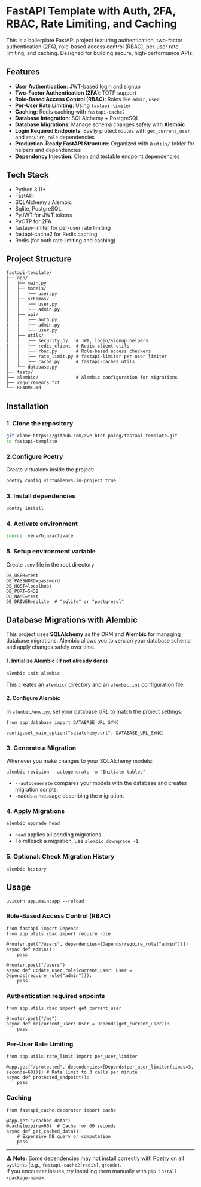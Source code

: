 # FastAPI Template with Auth, 2FA, RBAC, Rate Limiting, and Caching

This is a boilerplate FastAPI project featuring authentication, two-factor authentication (2FA), role-based access control (RBAC), per-user rate limiting, and caching. Designed for building secure, high-performance APIs.

## Features

- **User Authentication**: JWT-based login and signup  
- **Two-Factor Authentication (2FA)**: TOTP support  
- **Role-Based Access Control (RBAC)**: Roles like `admin`, `user` 
- **Per-User Rate Limiting**: Using `fastapi-limiter`  
- **Caching**: Redis caching with `fastapi-cache2`  
- **Database Integration**: SQLAlchemy + PostgreSQL  
- **Database Migrations**: Manage schema changes safely with **Alembic**  
- **Login Required Endpoints**: Easily protect routes with `get_current_user` and `require_role` dependencies
- **Production-Ready FastAPI Structure**: Organized with a `utils/` folder for helpers and dependencies  
- **Dependency Injection**: Clean and testable endpoint dependencies  


## Tech Stack

- Python 3.11+
- FastAPI
- SQLAlchemy / Alembic
- Sqlite, PostgreSQL
- PyJWT for JWT tokens
- PyOTP for 2FA
- fastapi-limiter for per-user rate limiting
- fastapi-cache2 for Redis caching
- Redis (for both rate limiting and caching)


## Project Structure

```text
fastapi-template/
├── app/
│   ├── main.py
│   ├── models/
│   │   ├── user.py
│   ├── schemas/
│   │   ├── user.py
│   │   ├── admin.py
│   ├── api/
│   │   ├── auth.py
|   |   ├── admin.py
│   │   ├── user.py
│   ├── utils/
│   │   ├── security.py   # JWT, login/signup helpers
|   |   ├── redis_client  # Redis client utils
│   │   ├── rbac.py       # Role-based access checkers
│   │   ├── rate_limit.py # fastapi-limiter per-user limiter
│   │   ├── cache.py      # fastapi-cache2 utils
│   └── database.py
├── tests/
├── alembic/              # Alembic configuration for migrations  
├── requirements.txt
└── README.md

```

## Installation


### 1. Clone the repository

```bash
git clone https://github.com/zwe-htet-paing/fastapi-template.git
cd fastapi-template
```

### 2.Configure Poetry

Create virtualenv inside the project:
```bash
poetry config virtualenvs.in-project true
```

### 3. Install dependencies
```bash
poetry install
```

### 4. Activate environment
```bash
source .venv/bin/activate
```

### 5. Setup environment variable
Create `.env` file in the root directory

```text
DB_USER=test
DB_PASSWORD=password
DB_HOST=localhost
DB_PORT=5432
DB_NAME=test
DB_DRIVER=sqlite  # "sqlite" or "postgresql"
```


## Database Migrations with Alembic

This project uses **SQLAlchemy** as the ORM and **Alembic** for managing database migrations. Alembic allows you to version your database schema and apply changes safely over time.

#### 1. Initialize Alembic (if not already done)
```code
alembic init alembic
```
This creates an `alembic/` directory and an `alembic.ini` configuration file.


#### 2. Configure Alembic

In `alembic/env.py`, set your database URL to match the project settings:
```code
from app.database import DATABASE_URL_SYNC

config.set_main_option("sqlalchemy.url", DATABASE_URL_SYNC)
```

### 3. Generate a Migration

Whenever you make changes to your SQLAlchemy models:

```code
alembic revision --autogenerate -m "Initiate tables"
```
- `--autogenerate` compares your models with the database and creates migration scripts.
- `-m`adds a message describing the migration.

### 4. Apply Migrations
```code
alembic upgrade head
```
- `head` applies all pending migrations.
- To rollback a migration, use `alembic downgrade -1`.


### 5. Optional: Check Migration History
```code
alembic history
```


## Usage

```
uvicorn app.main:app --reload
```

### Role-Based Access Control (RBAC)
```code
from fastapi import Depends
from app.utils.rbac import require_role

@router.get("/users", dependencies=[Depends(require_role("admin"))])
async def admin():
    pass
```

```code
@router.post("/users")
async def update_user_role(current_user: User = Depends(require_role("admin"))):
    pass
```

### Authentication required enpoints
```code
from app.utils.rbac import get_current_user

@router.post("/me")
async def me(current_user: User = Depends(get_current_user)):
    pass
```


### Per-User Rate Limiting
```code
from app.utils.rate_limit import per_user_limiter

@app.get("/protected", dependencies=[Depends(per_user_limiter(times=3, seconds=60))]) # Rate limit to 3 calls per minute
async def protected_endpoint():
    pass
```

### Caching
```code
from fastapi_cache.decorator import cache

@app.get("/cached-data")
@cache(expire=60)  # Cache for 60 seconds
async def get_cached_data():
    # Expensive DB query or computation
    pass
```


---

⚠️ **Note:** Some dependencies may not install correctly with Poetry on all systems (e.g., `fastapi-cache2[redis]`, `qrcode`).  
If you encounter issues, try installing them manually with `pip install <package-name>`.

